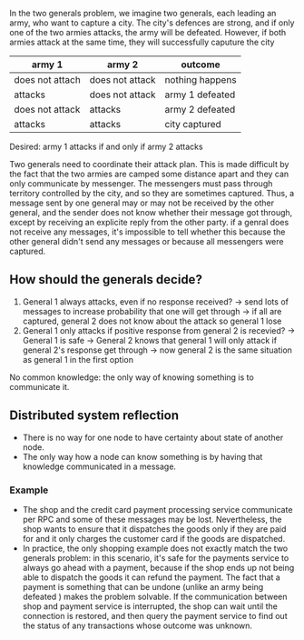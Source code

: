 In the two generals problem, we imagine two generals, each leading an army, who want to capture a city. The city's
defences are strong, and if only one of the two armies attacks, the army will be defeated. However, if both armies
attack at the same time, they will successfully caputure the city


|army 1 | army 2 | outcome |
| ----- | ------ | ------- |
| does not attach | does not attack | nothing happens |
| attacks | does not attack | army 1 defeated |
| does not attack | attacks | army 2 defeated |
| attacks | attacks| city captured |

Desired: army 1 attacks if and only if army 2 attacks

Two generals need to coordinate their attack plan. This is made difficult by the fact that the two armies are camped
some distance apart and they can only communicate by messenger. The messengers must pass through territory controlled by
the city, and so they are sometimes captured. Thus, a message sent by one general may or may not be received by the
other general, and the sender does not know whether their message got through, except by receiving an explicite reply
from the other party. if a genral does not receive any messages, it's impossible to tell whether this because the other
general didn't send any messages or because all messengers were captured.

## How should the generals decide?
  1. General 1 always attacks, even if no response received?
    -> send lots of messages to increase probability that one will get through
    -> if all are captured, general 2 does not know about the attack so general 1 lose
  2. General 1 only attacks if positive response from general 2 is recevied?
    -> General 1 is safe
    -> General 2 knows that general 1 will only attack if general 2's response get through
    -> now general 2 is the same situation as general 1 in the first option

  No common knowledge: the only way of knowing something is to communicate it.

## Distributed system reflection
  - There is no way for one node to have certainty about state of another node.
  - The only way how a node can know something is by having that knowledge communicated in a message.

### Example
- The shop and the credit card payment processing service communicate per RPC and some of these messages may be lost.
Nevertheless, the shop wants to ensure that it dispatches the goods only if they are paid for and it only charges the
customer card if the goods are dispatched.
- In practice, the only shopping example does not exactly match the two generals problem: in this scenario, it's safe
  for the payments service to always go ahead with a payment, because if the shop ends up not being able to dispatch the
    goods it can refund the payment. The fact that a payment is something that can be undone (unlike an army being
    defeated ) makes the problem solvable. If the communication between shop and payment service is interrupted, the
    shop can wait until the connection is restored, and then query the payment service to find out the status of any
    transactions whose outcome was unknown.
